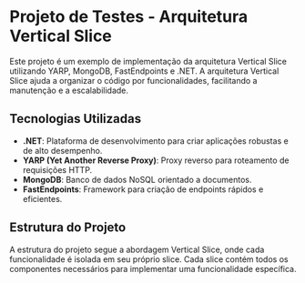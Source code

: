 # Projeto de Testes - Arquitetura Vertical Slice

Este projeto é um exemplo de implementação da arquitetura Vertical Slice utilizando YARP, MongoDB, FastEndpoints e .NET. A arquitetura Vertical Slice ajuda a organizar o código por funcionalidades, facilitando a manutenção e a escalabilidade.

## Tecnologias Utilizadas

- **.NET**: Plataforma de desenvolvimento para criar aplicações robustas e de alto desempenho.
- **YARP (Yet Another Reverse Proxy)**: Proxy reverso para roteamento de requisições HTTP.
- **MongoDB**: Banco de dados NoSQL orientado a documentos.
- **FastEndpoints**: Framework para criação de endpoints rápidos e eficientes.

## Estrutura do Projeto

A estrutura do projeto segue a abordagem Vertical Slice, onde cada funcionalidade é isolada em seu próprio slice. Cada slice contém todos os componentes necessários para implementar uma funcionalidade específica.
